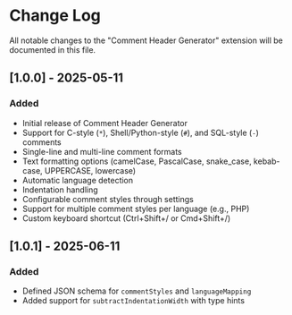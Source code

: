 # Change Log

All notable changes to the "Comment Header Generator" extension will be documented in this file.

## [1.0.0] - 2025-05-11

### Added
- Initial release of Comment Header Generator
- Support for C-style (`*`), Shell/Python-style (`#`), and SQL-style (`-`) comments
- Single-line and multi-line comment formats
- Text formatting options (camelCase, PascalCase, snake_case, kebab-case, UPPERCASE, lowercase)
- Automatic language detection
- Indentation handling
- Configurable comment styles through settings
- Support for multiple comment styles per language (e.g., PHP)
- Custom keyboard shortcut (Ctrl+Shift+/ or Cmd+Shift+/)

## [1.0.1] - 2025-06-11

### Added
- Defined JSON schema for `commentStyles` and `languageMapping`
- Added support for `subtractIndentationWidth` with type hints